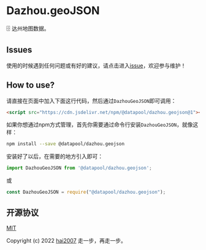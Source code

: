 # Dazhou.geoJSON
🗄️ 达州地图数据。

## Issues
使用的时候遇到任何问题或有好的建议，请点击进入[issue](https://github.com/hai2007/datapool/issues)，欢迎参与维护！

## How to use?

请直接在页面中加入下面这行代码，然后通过```DazhouGeoJSON```即可调用：

```html
<script src="https://cdn.jsdelivr.net/npm/@datapool/dazhou.geojson@1"></script>
```

如果你想通过npm方式管理，首先你需要通过命令行安装``````DazhouGeoJSON``````，就像这样：

```bash
npm install --save @datapool/dazhou.geojson
```

安装好了以后，在需要的地方引入即可：

```js
import DazhouGeoJSON from '@datapool/dazhou.geojson';
```

或

```js
const DazhouGeoJSON = require("@datapool/dazhou.geojson");
```

开源协议
---------------------------------------
[MIT](https://github.com/hai2007/datapool/blob/master/LICENSE)

Copyright (c) 2022 [hai2007](https://hai2007.gitee.io/sweethome/) 走一步，再走一步。
